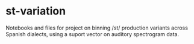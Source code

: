 # st-variation

Notebooks and files for project on binning /st/ production variants across Spanish dialects, using a suport vector on auditory spectrogram data.
